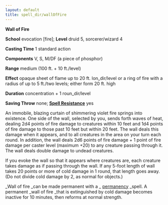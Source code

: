 ```yaml
---
layout: default
title: spell_dir/wallOfFire
---
```

 **Wall of Fire**

**School** evocation [fire]; **Level** druid 5, sorcerer/wizard 4

**Casting Time** 1 standard action

**Components** V, S, M/DF (a piece of phosphor)

**Range** medium (100 ft. + 10 ft./level)

**Effect** opaque sheet of flame up to 20 ft. lon_dir/level or a ring of fire with a radius of up to 5 ft./two levels; either form 20 ft. high

**Duration** concentration + 1 roun_dir/level

**Saving Throw** none; **[Spell Resistance](../glossary#_spell-resistance)** yes

An immobile, blazing curtain of shimmering violet fire springs into existence. One side of the wall, selected by you, sends forth waves of heat, dealing 2d4 points of fire damage to creatures within 10 feet and 1d4 points of fire damage to those past 10 feet but within 20 feet. The wall deals this damage when it appears, and to all creatures in the area on your turn each round. In addition, the wall deals 2d6 points of fire damage + 1 point of fire damage per caster level (maximum +20) to any creature passing through it. The wall deals double damage to undead creatures.

If you evoke the wall so that it appears where creatures are, each creature takes damage as if passing through the wall. If any 5-foot length of wall takes 20 points or more of cold damage in 1 round, that length goes away. (Do not divide cold damage by 2, as normal for objects.)

_Wall of fire _can be made permanent with a _ [permanency](permanency#_permanency) _spell. A permanent _wall of fire _that is extinguished by cold damage becomes inactive for 10 minutes, then reforms at normal strength.

